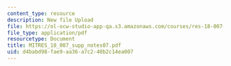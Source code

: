 ```yaml
---
content_type: resource
description: New file Upload
file: https://ol-ocw-studio-app-qa.s3.amazonaws.com/courses/res-18-007-calculus-revisited-multivariable-calculus-fall-2011/d4babd98fae9aa36a7c240b2c14ea007_MITRES_18_007_supp_notes07.pdf
file_type: application/pdf
resourcetype: Document
title: MITRES_18_007_supp_notes07.pdf
uid: d4babd98-fae9-aa36-a7c2-40b2c14ea007
---
```

